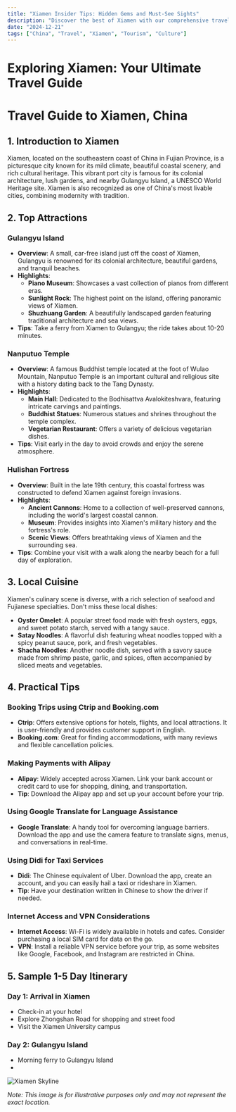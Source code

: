 ```yaml
---
title: "Xiamen Insider Tips: Hidden Gems and Must-See Sights"
description: "Discover the best of Xiamen with our comprehensive travel guide. Explore top attractions, savor local cuisine, and get insider tips for an unforgettable Chinese adventure."
date: "2024-12-21"
tags: ["China", "Travel", "Xiamen", "Tourism", "Culture"]
---
```


# Exploring Xiamen: Your Ultimate Travel Guide

# Travel Guide to Xiamen, China

## 1. Introduction to Xiamen
Xiamen, located on the southeastern coast of China in Fujian Province, is a picturesque city known for its mild climate, beautiful coastal scenery, and rich cultural heritage. This vibrant port city is famous for its colonial architecture, lush gardens, and nearby Gulangyu Island, a UNESCO World Heritage site. Xiamen is also recognized as one of China's most livable cities, combining modernity with tradition.

## 2. Top Attractions

### Gulangyu Island
- **Overview**: A small, car-free island just off the coast of Xiamen, Gulangyu is renowned for its colonial architecture, beautiful gardens, and tranquil beaches.
- **Highlights**:
  - **Piano Museum**: Showcases a vast collection of pianos from different eras.
  - **Sunlight Rock**: The highest point on the island, offering panoramic views of Xiamen.
  - **Shuzhuang Garden**: A beautifully landscaped garden featuring traditional architecture and sea views.
- **Tips**: Take a ferry from Xiamen to Gulangyu; the ride takes about 10-20 minutes.

### Nanputuo Temple
- **Overview**: A famous Buddhist temple located at the foot of Wulao Mountain, Nanputuo Temple is an important cultural and religious site with a history dating back to the Tang Dynasty.
- **Highlights**:
  - **Main Hall**: Dedicated to the Bodhisattva Avalokiteshvara, featuring intricate carvings and paintings.
  - **Buddhist Statues**: Numerous statues and shrines throughout the temple complex.
  - **Vegetarian Restaurant**: Offers a variety of delicious vegetarian dishes.
- **Tips**: Visit early in the day to avoid crowds and enjoy the serene atmosphere.

### Hulishan Fortress
- **Overview**: Built in the late 19th century, this coastal fortress was constructed to defend Xiamen against foreign invasions.
- **Highlights**:
  - **Ancient Cannons**: Home to a collection of well-preserved cannons, including the world's largest coastal cannon.
  - **Museum**: Provides insights into Xiamen's military history and the fortress's role.
  - **Scenic Views**: Offers breathtaking views of Xiamen and the surrounding sea.
- **Tips**: Combine your visit with a walk along the nearby beach for a full day of exploration.

## 3. Local Cuisine
Xiamen's culinary scene is diverse, with a rich selection of seafood and Fujianese specialties. Don't miss these local dishes:

- **Oyster Omelet**: A popular street food made with fresh oysters, eggs, and sweet potato starch, served with a tangy sauce.
- **Satay Noodles**: A flavorful dish featuring wheat noodles topped with a spicy peanut sauce, pork, and fresh vegetables.
- **Shacha Noodles**: Another noodle dish, served with a savory sauce made from shrimp paste, garlic, and spices, often accompanied by sliced meats and vegetables.

## 4. Practical Tips

### Booking Trips using Ctrip and Booking.com
- **Ctrip**: Offers extensive options for hotels, flights, and local attractions. It is user-friendly and provides customer support in English.
- **Booking.com**: Great for finding accommodations, with many reviews and flexible cancellation policies. 

### Making Payments with Alipay
- **Alipay**: Widely accepted across Xiamen. Link your bank account or credit card to use for shopping, dining, and transportation.
- **Tip**: Download the Alipay app and set up your account before your trip.

### Using Google Translate for Language Assistance
- **Google Translate**: A handy tool for overcoming language barriers. Download the app and use the camera feature to translate signs, menus, and conversations in real-time.

### Using Didi for Taxi Services
- **Didi**: The Chinese equivalent of Uber. Download the app, create an account, and you can easily hail a taxi or rideshare in Xiamen.
- **Tip**: Have your destination written in Chinese to show the driver if needed.

### Internet Access and VPN Considerations
- **Internet Access**: Wi-Fi is widely available in hotels and cafes. Consider purchasing a local SIM card for data on the go.
- **VPN**: Install a reliable VPN service before your trip, as some websites like Google, Facebook, and Instagram are restricted in China.

## 5. Sample 1-5 Day Itinerary

### Day 1: Arrival in Xiamen
- Check-in at your hotel
- Explore Zhongshan Road for shopping and street food
- Visit the Xiamen University campus

### Day 2: Gulangyu Island
- Morning ferry to Gulangyu Island
-

<img src="https://source.unsplash.com/1600x900/?Xiamen,cityscape" alt="Xiamen Skyline" loading="lazy">

*Note: This image is for illustrative purposes only and may not represent the exact location.*

